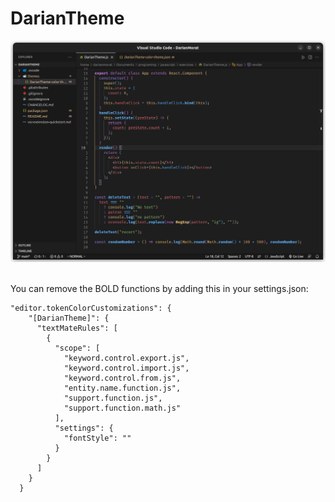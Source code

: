 # DarianTheme

![DarianTheme](screenshots/dariantheme.png)
&nbsp;

You can remove the BOLD functions by adding this in your settings.json:

```
"editor.tokenColorCustomizations": {
    "[DarianTheme]": {
      "textMateRules": [
        {
          "scope": [
            "keyword.control.export.js",
            "keyword.control.import.js",
            "keyword.control.from.js",
            "entity.name.function.js",
            "support.function.js",
            "support.function.math.js"
          ],
          "settings": {
            "fontStyle": ""
          }
        }
      ]
    }
  }
```

<!-- To do again the extension this time with all the configurations done one time -->
